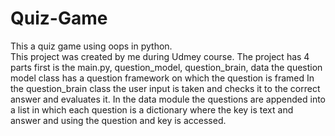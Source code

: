 # Quiz-Game
This a quiz game using oops in python.  
This project was created by me during Udmey course.
The project has 4 parts first is the main.py, question_model, question_brain, data
the question model class has a question framework on which the question is framed
In the question_brain class the user input is taken and checks it to the correct answer and evaluates it.
In the data module the questions are appended into a list in which each question is a dictionary where the key is text and answer and using the question and key is accessed.

